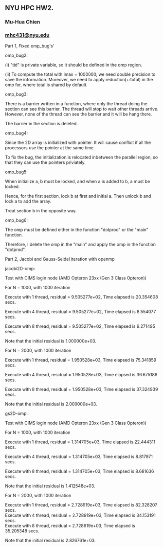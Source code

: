 ## NYU HPC HW2.
### Mu-Hua Chien 
### mhc431@nyu.edu

Part 1, Fixed omp_bug's' 

omp_bug2: 

(i) "tid" is private variable, so it should be defined in the omp region.

(ii) To compute the total with imax = 1000000, we need double precision to save the information. Moreover, we need to apply reduction(+:total) in the omp for, where total is shared by default. 

omp_bug3: 

There is a barrier written in a function, where only the thread doing the section can see this barrier. The thread will stop to wait other threads arrive. However, none of the thread can see the barrier and it will be hang there.

The barrier in the section is deleted. 

omp_bug4:

Since the 2D array is initialized with pointer. It will cause conflict if all the processors use the pointer at the same time. 

To fix the bug, the initialization is relocated inbetween the parallel region, so that they can use the pointers priviately.

omp_bug5:

When initialize a, b must be locked, and when a is added to b, a must be locked. 

Hence, for the first section, lock b at first and initial a. Then unlock b and lock a to add the array. 

Treat section b in the opposite way. 

omp_bug6:

The omp must be defined either in the function "dotprod" or the "main" function. 

Therefore, I delete the omp in the "main" and apply the omp in the function "dotprod".


Part 2, Jacobi and Gauss-Seidel iteration with openmp

jacobi2D-omp:

Test with CIMS login node (AMD Opteron 23xx (Gen 3 Class Opteron))

For N = 1000, with 1000 iteration

Execute with 1 thread, residual = 9.505277e+02, Time elapsed is 20.354608 secs.

Execute with 4 thread, residual = 9.505277e+02, Time elapsed is 8.554077 secs.

Execute with 8 thread, residual = 9.505277e+02, Time elapsed is 9.271495 secs.

Note that the initial residual is 1.000000e+03.

For N = 2000, with 1000 iteration

Execute with 1 thread, residual = 1.950528e+03, Time elapsed is 75.341859 secs.

Execute with 4 thread, residual = 1.950528e+03, Time elapsed is 36.675188 secs.

Execute with 8 thread, residual = 1.950528e+03, Time elapsed is 37.324939 secs.

Note that the initial residual is 2.000000e+03.

gs2D-omp:

Test with CIMS login node (AMD Opteron 23xx (Gen 3 Class Opteron))

For N = 1000, with 1000 iteration

Execute with 1 thread, residual = 1.314705e+03, Time elapsed is 22.444311 secs.

Execute with 4 thread, residual = 1.314705e+03, Time elapsed is 8.817971 secs.

Execute with 8 thread, residual = 1.314705e+03, Time elapsed is 8.681636 secs.

Note that the initial residual is 1.412548e+03.

For N = 2000, with 1000 iteration

Execute with 1 thread, residual = 2.728919e+03, Time elapsed is 82.328207 secs.  
Execute with 4 thread, residual = 2.728919e+03, Time elapsed is 34.153191 secs.  
Execute with 8 thread, residual = 2.728919e+03, Time elapsed is 35.205348 secs.  

Note that the initial residual is 2.826761e+03.


